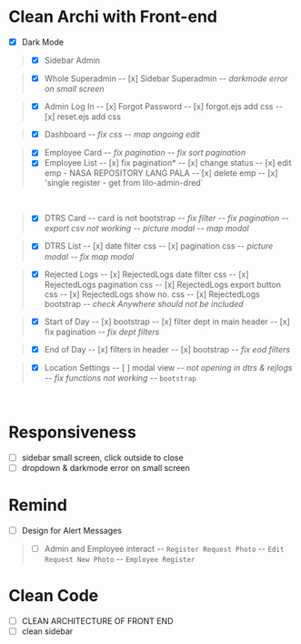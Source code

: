 # Clean Archi with **Front-end**

- [x] Dark Mode 

>- [x] Sidebar Admin

>- [x] Whole Superadmin
-- [x] Sidebar Superadmin
-- *darkmode error on small screen*

>- [x] Admin Log In
-- [x] Forgot Password
-- [x] forgot.ejs add css
-- [x] reset.ejs add css

>- [x] Dashboard
-- *fix css*
-- *map ongoing edit*

>- [x] Employee Card
-- *fix pagination*
-- *fix sort pagination*
>- [x] Employee List
-- [x] fix pagination*
-- [x] change status
-- [x] edit emp - NASA REPOSITORY LANG PALA
-- [x] delete emp
-- [x] 'single register - get from lilo-admin-dred`

<br>

>- [x] DTRS Card
-- card is not bootstrap
-- *fix filter*
-- *fix pagination*
-- *export csv not working*
-- *picture modal*
-- *map modal*

>- [x] DTRS List
-- [x] date filter css
-- [x] pagination css
-- *picture modal*
-- *fix map modal*

>- [x] Rejected Logs
-- [x] RejectedLogs date filter css
-- [x] RejectedLogs pagination css
-- [x] RejectedLogs export button css
-- [x] RejectedLogs show no. css
-- [x] RejectedLogs bootstrap
-- *check Anywhere should not be included*

>- [x] Start of Day
-- [x] bootstrap
-- [x] filter dept in main header
-- [x] fix pagination
-- *fix dept filters*

>- [x] End of Day
-- [x] filters in header
-- [x] bootstrap
-- *fix eod filters*

>- [x] Location Settings
-- [ ] modal view
-- *not opening in dtrs & rejlogs*
-- *fix functions not working*
-- `bootstrap`

<br>

# Responsiveness
- [ ] sidebar small screen, click outside to close
-[ ] dropdown & darkmode error on small screen

# Remind
- [ ] Design for Alert Messages
>- [ ] Admin and Employee interact
-- `Register Request Photo`
-- `Edit Request New Photo`
-- `Employee Register`

# Clean Code
- [ ] CLEAN ARCHITECTURE OF FRONT END
- [ ] clean sidebar